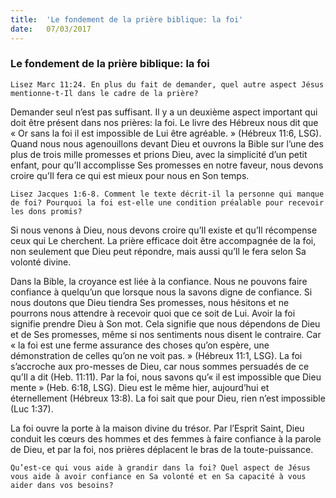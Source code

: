 ```yaml
---
title:  'Le fondement de la prière biblique: la foi'
date:   07/03/2017
---
```


### Le fondement de la prière biblique: la foi 

`Lisez Marc 11:24. En plus du fait de demander, quel autre aspect Jésus mentionne-t-Il dans le cadre de la prière?` 

Demander seul n’est pas suffisant. Il y a un deuxième aspect important qui doit être présent dans nos prières: la foi. Le livre des Hébreux nous dit que « Or sans la foi il est impossible de Lui être agréable. » (Hébreux 11:6, LSG). Quand nous nous agenouillons devant Dieu et ouvrons la Bible sur l’une des plus de trois mille promesses et prions Dieu, avec la simplicité d’un petit enfant, pour qu’Il accomplisse Ses promesses en notre faveur, nous devons croire qu’Il fera ce qui est mieux pour nous en Son temps. 

`Lisez Jacques 1:6-8. Comment le texte décrit-il la personne qui manque de foi? Pourquoi la foi est-elle une condition préalable pour recevoir les dons promis?` 

Si nous venons à Dieu, nous devons croire qu’Il existe et qu’Il récompense ceux qui Le cherchent. La prière efficace doit être accompagnée de la foi, non seulement que Dieu peut répondre, mais aussi qu’Il le fera selon Sa volonté divine. 

Dans la Bible, la croyance est liée à la confiance. Nous ne pouvons faire confiance à quelqu’un que lorsque nous la savons digne de confiance. Si nous doutons que Dieu tiendra Ses promesses, nous hésitons et ne pourrons nous attendre à recevoir quoi que ce soit de Lui. Avoir la foi signifie prendre Dieu à Son mot. Cela signifie que nous dépendons de Dieu et de Ses promesses, même si nos sentiments nous disent le contraire. Car « la foi est une ferme assurance des choses qu’on espère, une démonstration de celles qu’on ne voit pas. » (Hébreux 11:1, LSG). La foi s’accroche aux pro-messes de Dieu, car nous sommes persuadés de ce qu’Il a dit (Heb. 11:11). Par la foi, nous savons qu’« il est impossible que Dieu mente » (Heb. 6:18, LSG). Dieu est le même hier, aujourd’hui et éternellement (Hébreux 13:8). La foi sait que pour Dieu, rien n’est impossible (Luc 1:37). 

La foi ouvre la porte à la maison divine du trésor. Par l’Esprit Saint, Dieu conduit les cœurs des hommes et des femmes à faire confiance à la parole de Dieu, et par la foi, nos prières déplacent le bras de la toute-puissance. 

`Qu’est-ce qui vous aide à grandir dans la foi? Quel aspect de Jésus vous aide à avoir confiance en Sa volonté et en Sa capacité à vous aider dans vos besoins?` 
